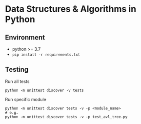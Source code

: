 # Data Structures & Algorithms in Python

## Environment
- python >= 3.7
- `pip install -r requirements.txt`

## Testing
Run all tests
```
python -m unittest discover -v tests
```
Run specific module
```
python -m unittest discover tests -v -p <module_name>
# e.g.
python -m unittest discover tests -v -p test_avl_tree.py
```
